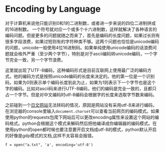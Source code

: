 # Encoding by Language

对于计算机来说他只能识别0和1的二进制数，或者进一步来说的四位二进制拼成的16进制数。 一个符号就对应一个或多个十六进制数，这样就解决了各种语言的编码问题。但是更多的问题就随之而来了，首先是编码的长度问题，如果过长则有很多字段浪费，如果过短则有的字符种类不够。这两个问题也恰恰是unicode编码的问题，unicode一般使用4位16进制码。如果单纯使用unicode编码的话浪费问题就会格外严重（至少两个字节），特别是对于ascii编码转unicode编码，一个字节完全一致，另一个字节浪费。

这里就出现了UTF-8编码，这种编码形式是目前互联网上使用最广泛的编码方式。他的编码方式是按照unicode编码的长度来决定的。他的第一位是一个识别码，如果为0则表示单个编码长度到此为止，如果为1则表示下一个字节也是这个字的编码。比如对ascii码来进行UTF-8编码，他们的编码是完全一致的，且都只占一个字节。但是对中文编码时utf-8编码会根据字的长度来选取字节数来编码。

之前碰到一个[日文网站](http://relena.sakura.ne.jp/gundamwar/gwdb/gwdb_i.html)无法转码的情况，原因是网站没有采用utf-8来进行编码，在浏览器的console里输入`document.charset`可以查看当前网页的编码模式。如果使用python的requests包爬下网站后可以更改encoding属性来设置这个网站的编码格式。python会根据这个模式来解码然后把他编译成你编辑器的编码模式。在使用python的open都时候也要注意要开启文档成utf-8的模式，python默认开启的好像是gdp模式的文档,这样不太容易会报错。

```f = open("a.txt", 'a', encoding='utf-8')```